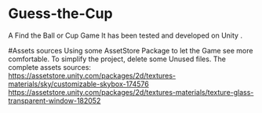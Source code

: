 # Guess-the-Cup
A Find the Ball or Cup Game
It has been tested and developed on Unity .

#Assets sources
Using some AssetStore Package to let the Game see more comfortable. To simplify the project, delete some Unused files.
The complete assets sources:
https://assetstore.unity.com/packages/2d/textures-materials/sky/customizable-skybox-174576
https://assetstore.unity.com/packages/2d/textures-materials/texture-glass-transparent-window-182052
